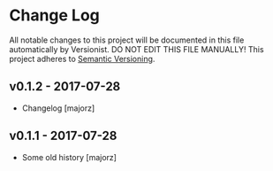 # Change Log

All notable changes to this project will be documented in this file
automatically by Versionist. DO NOT EDIT THIS FILE MANUALLY!
This project adheres to [Semantic Versioning](http://semver.org/).

## v0.1.2 - 2017-07-28

* Changelog [majorz]

## v0.1.1 - 2017-07-28

* Some old history [majorz]
